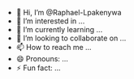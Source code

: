 - 👋 Hi, I’m @Raphael-Lpakenywa
- 👀 I’m interested in ...
- 🌱 I’m currently learning ...
- 💞️ I’m looking to collaborate on ...
- 📫 How to reach me ...
- 😄 Pronouns: ...
- ⚡ Fun fact: ...

<!---
Raphael-Lpakenywa/Raphael-Lpakenywa is a ✨ special ✨ repository because its `README.md` (this file) appears on your GitHub profile.
You can click the Preview link to take a look at your changes.
--->
